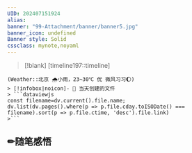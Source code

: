 ```yaml
---
UID: 202407151924 
alias:
banner: "99-Attachment/banner/banner5.jpg"
banner_icon: undefined
Banner style: Solid
cssclass: mynote,noyaml
---
```

> [!blank] 
> [timeline197::timeline]
```ad-flex
(Weather::北京 🌧小雨，23~30℃ 优 微风习习🌔)
> [!infobox|noicon]- 🔖 当天创建的文件
> ```dataviewjs 
const filename=dv.current().file.name;
dv.list(dv.pages().where(p => p.file.cday.toISODate() === filename).sort(p => p.file.ctime, 'desc').file.link) 
>```
```
## ✏随笔感悟